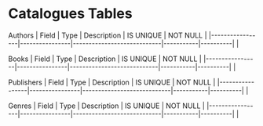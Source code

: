 # Catalogues Tables
Authors
| Field           | Type           | Description                | IS UNIQUE | NOT NULL |
|-----------------|----------------|----------------------------|-----------|----------|
|

Books
| Field           | Type           | Description                | IS UNIQUE | NOT NULL |
|-----------------|----------------|----------------------------|-----------|----------|
|

Publishers
| Field           | Type           | Description                | IS UNIQUE | NOT NULL |
|-----------------|----------------|----------------------------|-----------|----------|
|

Genres
| Field           | Type           | Description                | IS UNIQUE | NOT NULL |
|-----------------|----------------|----------------------------|-----------|----------|
|
